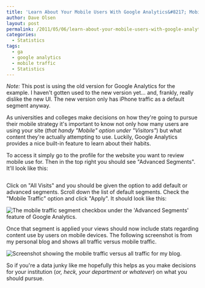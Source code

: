 ```yaml
---
title: 'Learn About Your Mobile Users With Google Analytics&#8217; Mobile Traffic Default Segment'
author: Dave Olsen
layout: post
permalink: /2011/05/06/learn-about-your-mobile-users-with-google-analytics-mobile-traffic-default-segment
categories:
  - Statistics
tags:
  - ga
  - google analytics
  - mobile traffic
  - Statistics
---
```

*Note:* This post is using the old version for Google Analytics for the example. I haven't gotten used to the new version yet… and, frankly, really dislike the new UI. The new version only has iPhone traffic as a default segment anyway.

As universities and colleges make decisions on how they're going to pursue their mobile strategy it's important to know not only how many users are using your site (*that handy "Mobile" option under "Visitors"*) but what content they're actually attempting to use. Luckily, Google Analytics provides a nice built-in feature to learn about their habits.

To access it simply go to the profile for the website you want to review mobile use for. Then in the top right you should see "Advanced Segments". It'll look like this:

<img title="advanced" src="/wp-content/uploads/2011/05/advanced.png" alt=""  />

Click on "All Visits" and you should be given the option to add default or advanced segments. Scroll down the list of default segments. Check the "Mobile Traffic" option and click "Apply". It should look like this:

<img title="default" src="/wp-content/uploads/2011/05/default.png" alt="The mobile traffic segment checkbox under the 'Advanced Segments' feature of Google Analytics." />

Once that segment is applied your views should now include stats regarding content use by users on mobile devices. The following screenshot is from my personal blog and shows all traffic versus mobile traffic.

<img title="results" src="/wp-content/uploads/2011/05/results.png" alt="Screenshot showing the mobile traffic versus all traffic for my blog." />

So if you're a data junky like me hopefully this helps as you make decisions for your institution (*or, heck, your department or whatever*) on what you should pursue.

 [1]: http://www.dmolsen.com/mobile-in-higher-ed/wp-content/uploads/2011/05/advanced.png
 [2]: http://www.dmolsen.com/mobile-in-higher-ed/wp-content/uploads/2011/05/default.png
 [3]: http://www.dmolsen.com/mobile-in-higher-ed/wp-content/uploads/2011/05/results.png